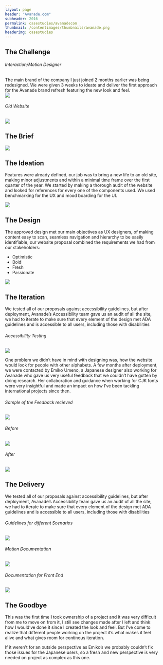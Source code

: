 ```yaml
---
layout: page
header: "Avanade.com"
subheader: 2016
permalink: casestudies/avanadecom
thumbnail: /contentimages/thumbnails/avanade.png
headerimg: casestudies
---
```



## The Challenge
###### Interaction/Motion Designer
<p></p>
The main brand of the company I just joined 2 months earlier was being redesigned. We were given 3 weeks to ideate and deliver the first approach for the Avanade brand refresh featuring the new look and feel.


<div class="wrapper">
<div>
<img class="img" src="/contentimages/casestudies/avanadeoldlogo.png">
</div>

<div>
<h6> Old Website </h6>
<img class="img" src="/contentimages/casestudies/avanade1.png">
</div>
</div>

## The Brief

<img class="img" src="/contentimages/casestudies/avanadebrief.png">

## The Ideation

Features were already defined, our job was to bring a new life to an old site, making minor adjustments and within a minimal time frame over the first quarter of the year. We started by making a thorough audit of the website and looked for references for every one of the components used. We used benchmarking for the UX and mood boarding for the UI. 

<img class="img" src="/contentimages/casestudies/avanade2.png">

## The Design

The approved design met our main objectives as UX designers, of making content easy to scan, seamless navigation and hierarchy to be easily identifiable, our website proposal combined the requirements we had from our stakeholders:

- Optimistic 
- Bold 
- Fresh
- Passionate 

<img class="img" src="/contentimages/casestudies/avanade3.png">


## The Iteration

We tested all of our proposals against accessibility guidelines, but after deployment, Avanade’s Accessibility team gave us an audit of all the site, we had to iterate to make sure that every element of the design met ADA guidelines and is accessible to all users, including those with disabilities

<div>
<h6> Accessibility Testing </h6>
<img class="img" src="/contentimages/casestudies/avanade4.png">
</div>

One problem we didn’t have in mind with designing was, how the website would look for people with other alphabets. A few months after deployment, we were contacted by Emiko Umeno, a Japanese designer also working for Avanade who gave us very useful feedback that we couldn’t have gotten by doing research. Her collaboration and guidance when working for CJK fonts were very insightful and made an impact on how I’ve been tackling international projects since then.

<div>
<h6> Sample of the Feedback recieved </h6>
<img class="img" src="/contentimages/casestudies/avanade5.png">
</div>

<div class="wrapper2">
<div>
<h6> Before </h6>
<img class="" src="/contentimages/casestudies/avanade6.png">
</div>

<div>
<h6> After </h6>
<img class="" src="/contentimages/casestudies/avanade7.png">
</div>
</div>

## The Delivery

We tested all of our proposals against accessibility guidelines, but after deployment, Avanade’s Accessibility team gave us an audit of all the site, we had to iterate to make sure that every element of the design met ADA guidelines and is accessible to all users, including those with disabilities


<div class="wrapper3">
    <div>
        <h6> Guidelines for different Scenarios </h6>
    <img class="" src="/contentimages/casestudies/avanade8.png">
</div>

<div>
    <h6> Motion Documentation</h6>
        <img class="img" src="/contentimages/casestudies/avanade9.png">
    <h6> Documentation for Front End</h6>
        <img class="img" src="/contentimages/casestudies/avanade10.png">
    </div>
</div>

## The Goodbye

This was the first time I took ownership of a project and it was very difficult from me to move on from it, I still see changes made after I left and think how I would’ve done it since I created the look and feel. But I’ve come to realize that different people working on the project it’s what makes it feel alive and what gives room for continous iteration. 

If it weren’t for an outside perspective as Emiko’s we probably couldn’t fix those issues for the Japanese users, so a fresh and new perspective is very needed on project as complex as this one.

<p></p>

<p></p>